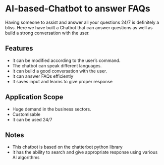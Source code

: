 # AI-based-Chatbot to answer FAQs
Having someone to assist and answer all your questions 24/7 is definitely a bliss.
Here we have built a Chatbot that can answer questions as well as build a strong conversation with the user.

## Features

- It can be modified according to the user’s command.
- The chatbot can speak different languages.
- It can build a good conversation with the user.
- It can answer FAQs efficiently
- It saves input and learns to give proper response

## Application Scope
- Huge demand in the business sectors.
- Customisable
- It can be used 24/7

## Notes
- This chatbot is based on the chatterbot python library
- It has the ability to search and give appropriate response using various AI algorithms



